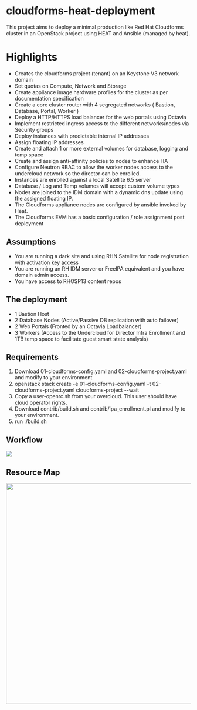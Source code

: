 # cloudforms-heat-deployment

This project aims to deploy a minimal production like Red Hat Cloudforms cluster in an OpenStack project using HEAT and Ansible (managed by heat).

# Highlights

 - Creates the cloudforms project (tenant) on an Keystone V3 network domain
 - Set quotas on Compute, Network and Storage
 - Create appliance image hardware profiles for the cluster as per documentation specification
 - Create a core cluster router with 4 segregated networks ( Bastion, Database, Portal, Worker )
 - Deploy a HTTP/HTTPS load balancer for the web portals using Octavia
 - Implement restricted ingress access to the different networks/nodes via Security groups
 - Deploy instances with predictable internal IP addresses
 - Assign floating IP addresses
 - Create and attach 1 or more external volumes for database, logging and temp space
 - Create and assign anti-affinity policies to nodes to enhance HA
 - Configure Neutron RBAC to allow the worker nodes access to the undercloud network so the director can be enrolled.
 - Instances are enrolled against a local Satellite 6.5 server
 - Database / Log and Temp volumes will accept custom volume types
 - Nodes are joined to the IDM domain with a dynamic dns update using the assigned floating IP.
 - The Cloudforms appliance nodes are configured by ansible invoked by Heat.
 - The Cloudforms EVM has a basic configuration / role assignment post deployment

## Assumptions

  - You are running a dark site and using RHN Satellite for node registration with activation key access
  - You are running an RH IDM server or FreeIPA equivalent and you have domain admin access.
  - You have access to RHOSP13 content repos

## The deployment

 - 1 Bastion Host
 - 2 Database Nodes (Active/Passive DB replication with auto failover)
 - 2 Web Portals (Fronted by an Octavia Loadbalancer)
 - 3 Workers (Access to the Undercloud for Director Infra Enrollment and 1TB temp space to facilitate guest smart state analysis)

## Requirements

  1. Download 01-cloudforms-config.yaml and 02-cloudforms-project.yaml and modify to your environment
  2. openstack stack create -e 01-cloudforms-config.yaml -t 02-cloudforms-project.yaml cloudforms-project --wait
  3. Copy a user-openrc.sh from your overcloud.  This user should have cloud operator rights.
  4. Download contrib/build.sh and contrib/ipa_enrollment.pl and modify to your environment.
  4. run ./build.sh

## Workflow
<img src="https://github.com/gprocunier/cloudforms-heat-deployment/blob/master/images/workflow.png">

## Resource Map

<img src="https://github.com/gprocunier/cloudforms-heat-deployment/blob/master/images/resource_map.png" width="800" height="600">
